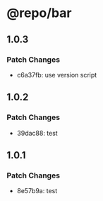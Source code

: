 # @repo/bar

## 1.0.3

### Patch Changes

- c6a37fb: use version script

## 1.0.2

### Patch Changes

- 39dac88: test

## 1.0.1

### Patch Changes

- 8e57b9a: test
